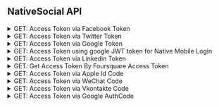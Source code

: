## NativeSocial API

<details>
    <summary>GET: Access Token via Facebook Token</summary>

The API is used to get LoginRadius access token by sending Facebook's access token. It will be valid for the specific duration of time specified in the response. [More Info](https://www.loginradius.com/docs/api/v2/customer-identity-api/social-login/native-social-login-api/access-token-via-facebook-token)

```js
let fbAccessToken = '<fbAccessToken>'; //Required
let socialAppName = '<socialAppName>'; //Optional

lrv2.nativeSocialApi
  .getAccessTokenByFacebookAccessToken(fbAccessToken, socialAppName)
  .then((response) => {
    console.log(response);
  })
  .catch((error) => {
    console.log(error);
  });
```
</details>

<details>
    <summary>GET: Access Token via Twitter Token</summary>
 
The API is used to get LoginRadius access token by sending Twitter's access token. It will be valid for the specific duration of time specified in the response. [More Info](https://www.loginradius.com/docs/api/v2/customer-identity-api/social-login/native-social-login-api/access-token-via-twitter-token)

```js
let twAccessToken = '<twAccessToken>'; //Required
let twTokenSecret = '<twTokenSecret>'; //Required
let socialAppName = '<socialAppName>'; //Optional

lrv2.nativeSocialApi
  .getAccessTokenByTwitterAccessToken(
    twAccessToken,
    twTokenSecret,
    socialAppName
  )
  .then((response) => {
    console.log(response);
  })
  .catch((error) => {
    console.log(error);
  });
```
</details>

<details>
    <summary>GET: Access Token via Google Token</summary>

The API is used to get LoginRadius access token by sending Google's access token. It will be valid for the specific duration of time specified in the response. [More Info](https://www.loginradius.com/docs/api/v2/customer-identity-api/social-login/native-social-login-api/access-token-via-google-token)

```js
let googleAccessToken = '<googleAccessToken>'; //Required
let clientId = '<clientId>'; //Optional
let refreshToken = '<refreshToken>'; //Optional
let socialAppName = '<socialAppName>'; //Optional

lrv2.nativeSocialApi
  .getAccessTokenByGoogleAccessToken(
    googleAccessToken,
    clientId,
    refreshToken,
    socialAppName
  )
  .then((response) => {
    console.log(response);
  })
  .catch((error) => {
    console.log(error);
  });
```
</details>

<details>
    <summary>GET: Access Token using google JWT token for Native Mobile Login</summary>

This API is used to Get LoginRadius Access Token using google jwt id token for google native mobile login/registration. [More Info](https://www.loginradius.com/docs/api/v2/customer-identity-api/social-login/native-social-login-api/access-token-via-googlejwt)

```js
let idToken = '<idToken>'; //Required

lrv2.nativeSocialApi
  .getAccessTokenByGoogleJWTAccessToken(idToken)
  .then((response) => {
    console.log(response);
  })
  .catch((error) => {
    console.log(error);
  });
```
</details>

<details>
    <summary>GET: Access Token via Linkedin Token</summary>

The API is used to get LoginRadius access token by sending Linkedin's access token. It will be valid for the specific duration of time specified in the response. [More Info](https://www.loginradius.com/docs/api/v2/customer-identity-api/social-login/native-social-login-api/access-token-via-linkedin-token/)

```js
let lnAccessToken = '<lnAccessToken>'; //Required
let socialAppName = '<socialAppName>'; //Optional

lrv2.nativeSocialApi
  .getAccessTokenByLinkedinAccessToken(lnAccessToken, socialAppName)
  .then((response) => {
    console.log(response);
  })
  .catch((error) => {
    console.log(error);
  });
```
</details>

<details>
    <summary>GET: Get Access Token By Foursquare Access Token</summary>

The API is used to get LoginRadius access token by sending Foursquare's access token. It will be valid for the specific duration of time specified in the response. [More Info](https://www.loginradius.com/docs/api/v2/customer-identity-api/social-login/native-social-login-api/access-token-via-foursquare-token/)

```js
let fsAccessToken = '<fsAccessToken>'; //Required

lrv2.nativeSocialApi
  .getAccessTokenByFoursquareAccessToken(fsAccessToken)
  .then((response) => {
    console.log(response);
  })
  .catch((error) => {
    console.log(error);
  });
```
</details>

<details>
    <summary>GET: Access Token via Apple Id Code</summary>

The API is used to get LoginRadius access token by sending a valid Apple ID OAuth Code. It will be valid for the specific duration of time specified in the response. [More Info](https://www.loginradius.com/docs/api/v2/customer-identity-api/social-login/native-social-login-api/access-token-via-apple-id-code)

```js
let code = '<code>'; //Required
let socialAppName = '<socialAppName>'; //Optional

lrv2.nativeSocialApi
  .getAccessTokenByAppleIdCode(code, socialAppName)
  .then((response) => {
    console.log(response);
  })
  .catch((error) => {
    console.log(error);
  });
```
</details>

<details>
    <summary>GET: Access Token via WeChat Code</summary>

This API is used to retrieve a LoginRadius access token by passing in a valid WeChat OAuth Code. [More Info](https://www.loginradius.com/docs/api/v2/customer-identity-api/social-login/native-social-login-api/access-token-via-wechat-code)

```js
let code = '<code>'; //Required

lrv2.nativeSocialApi
  .getAccessTokenByWeChatCode(code)
  .then((response) => {
    console.log(response);
  })
  .catch((error) => {
    console.log(error);
  });
```
</details>

<details>
    <summary>GET: Access Token via Vkontakte Code</summary>
 
The API is used to get LoginRadius access token by sending Vkontakte's access token. It will be valid for the specific duration of time specified in the response. [More Info](https://www.loginradius.com/docs/api/v2/customer-identity-api/social-login/native-social-login-api/access-token-via-vkontakte-token)

```js
let vkAccessToken = '<vkAccessToken>'; //Required

lrv2.nativeSocialApi
  .getAccessTokenByVkontakteAccessToken(vkAccessToken)
  .then((response) => {
    console.log(response);
  })
  .catch((error) => {
    console.log(error);
  });
```
</details>

<details>
    <summary>GET: Access Token via Google AuthCode</summary>
 
The API is used to get LoginRadius access token by sending Google's AuthCode. It will be valid for the specific duration of time specified in the response. [More Info](https://www.loginradius.com/docs/api/v2/customer-identity-api/social-login/native-social-login-api/access-token-via-google-auth-code)

```js
let googleAuthcode = '<googleAuthcode>'; //Required
let socialAppName = '<socialAppName>'; //Optional

lrv2.nativeSocialApi
  .getAccessTokenByGoogleAuthCode(googleAuthcode, socialAppName)
  .then((response) => {
    console.log(response);
  })
  .catch((error) => {
    console.log(error);
  });
```
</details>
